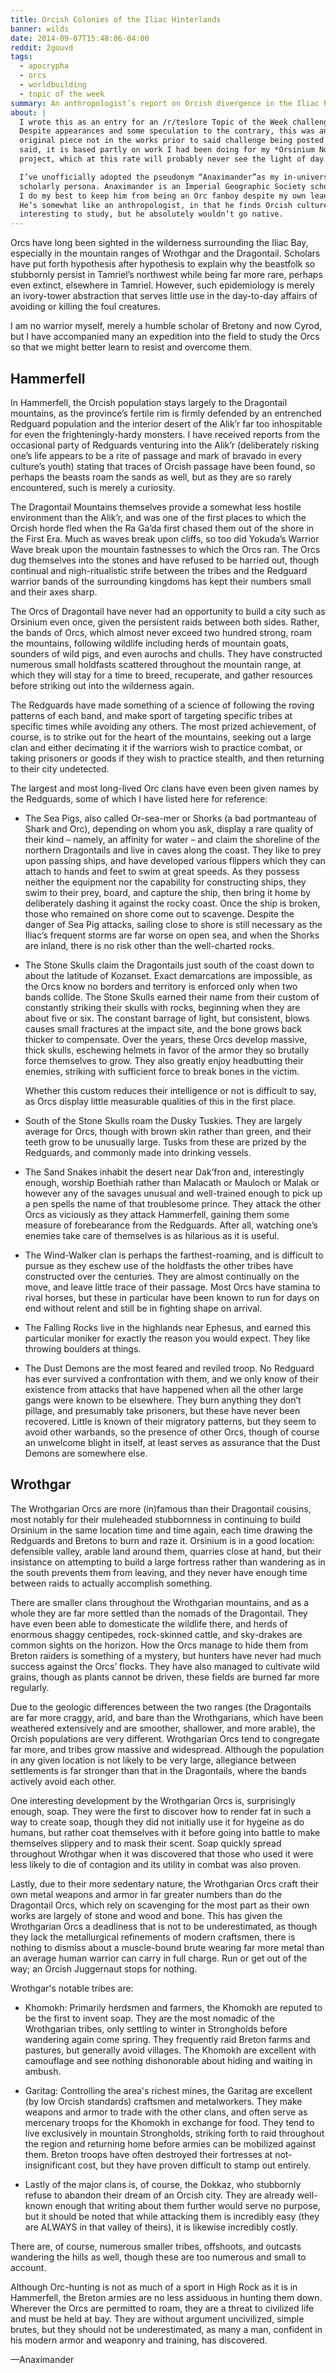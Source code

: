 ```yaml
---
title: Orcish Colonies of the Iliac Hinterlands
banner: wilds
date: 2014-09-07T15:48:06-04:00
reddit: 2gouvd
tags:
  - apocrypha
  - orcs
  - worldbuilding
  - topic of the week
summary: An anthropologist’s report on Orcish divergence in the Iliac Bay.
about: |
  I wrote this as an entry for an /r/teslore Topic of the Week challenge.
  Despite appearances and some speculation to the contrary, this was an entirely
  original piece not in the works prior to said challenge being posted. That
  said, it is based partly on work I had been doing for my *Orsinium Novum*
  project, which at this rate will probably never see the light of day.

  I’ve unofficially adopted the pseudonym “Anaximander”as my in-universe
  scholarly persona. Anaximander is an Imperial Geographic Society scholar, and
  I do my best to keep him from being an Orc fanboy despite my own leanings.
  He’s somewhat like an anthropologist, in that he finds Orcish culture
  interesting to study, but he absolutely wouldn’t go native.
---
```


Orcs have long been sighted in the wilderness surrounding the Iliac Bay,
especially in the mountain ranges of Wrothgar and the Dragontail. Scholars have
put forth hypothesis after hypothesis to explain why the beastfolk so stubbornly
persist in Tamriel’s northwest while being far more rare, perhaps even extinct,
elsewhere in Tamriel. However, such epidemiology is merely an ivory-tower
abstraction that serves little use in the day-to-day affairs of avoiding or
killing the foul creatures.

I am no warrior myself, merely a humble scholar of Bretony and now Cyrod, but I
have accompanied many an expedition into the field to study the Orcs so that we
might better learn to resist and overcome them.

## Hammerfell

In Hammerfell, the Orcish population stays largely to the Dragontail mountains,
as the province’s fertile rim is firmly defended by an entrenched Redguard
population and the interior desert of the Alik’r far too inhospitable for even
the frighteningly-hardy monsters. I have received reports from the occasional
party of Redguards venturing into the Alik’r (deliberately risking one’s life
appears to be a rite of passage and mark of bravado in every culture’s youth)
stating that traces of Orcish passage have been found, so perhaps the beasts
roam the sands as well, but as they are so rarely encountered, such is merely a
curiosity.

The Dragontail Mountains themselves provide a somewhat less hostile environment
than the Alik’r, and was one of the first places to which the Orcish horde fled
when the Ra Ga’da first chased them out of the shore in the First Era. Much as
waves break upon cliffs, so too did Yokuda’s Warrior Wave break upon the
mountain fastnesses to which the Orcs ran. The Orcs dug themselves into the
stones and have refused to be harried out, though continual and nigh-ritualistic
strife between the tribes and the Redguard warrior bands of the surrounding
kingdoms has kept their numbers small and their axes sharp.

The Orcs of Dragontail have never had an opportunity to build a city such as
Orsinium even once, given the persistent raids between both sides. Rather, the
bands of Orcs, which almost never exceed two hundred strong, roam the mountains,
following wildlife including herds of mountain goats, sounders of wild pigs, and
even aurochs and chulls. They have constructed numerous small holdfasts
scattered throughout the mountain range, at which they will stay for a time to
breed, recuperate, and gather resources before striking out into the wilderness
again.

The Redguards have made something of a science of following the roving patterns
of each band, and make sport of targeting specific tribes at specific times
while avoiding any others. The most prized achievement, of course, is to strike
out for the heart of the mountains, seeking out a large clan and either
decimating it if the warriors wish to practice combat, or taking prisoners or
goods if they wish to practice stealth, and then returning to their city
undetected.

The largest and most long-lived Orc clans have even been given names by the
Redguards, some of which I have listed here for reference:

- The Sea Pigs, also called Or-sea-mer or Shorks (a bad portmanteau of Shark and
  Orc), depending on whom you ask, display a rare quality of their kind –
  namely, an affinity for water – and claim the shoreline of the northern
  Dragontails and live in caves along the coast. They like to prey upon passing
  ships, and have developed various flippers which they can attach to hands and
  feet to swim at great speeds. As they possess neither the equipment nor the
  capability for constructing ships, they swim to their prey, board, and capture
  the ship, then bring it home by deliberately dashing it against the rocky
  coast. Once the ship is broken, those who remained on shore come out to
  scavenge. Despite the danger of Sea Pig attacks, sailing close to shore is
  still necessary as the Iliac’s frequent storms are far worse on open sea, and
  when the Shorks are inland, there is no risk other than the well-charted
  rocks.

- The Stone Skulls claim the Dragontails just south of the coast down to about
  the latitude of Kozanset. Exact demarcations are impossible, as the Orcs know
  no borders and territory is enforced only when two bands collide. The Stone
  Skulls earned their name from their custom of constantly striking their skulls
  with rocks, beginning when they are about five or six. The constant barrage of
  light, but consistent, blows causes small fractures at the impact site, and
  the bone grows back thicker to compensate. Over the years, these Orcs develop
  massive, thick skulls, eschewing helmets in favor of the armor they so
  brutally force themselves to grow. They also greatly enjoy headbutting their
  enemies, striking with sufficient force to break bones in the victim.

  Whether this custom reduces their intelligence or not is difficult to say, as
  Orcs display little measurable qualities of this in the first place.

- South of the Stone Skulls roam the Dusky Tuskies. They are largely average for
  Orcs, though with brown skin rather than green, and their teeth grow to be
  unusually large. Tusks from these are prized by the Redguards, and commonly
  made into drinking vessels.

- The Sand Snakes inhabit the desert near Dak’fron and, interestingly enough,
  worship Boethiah rather than Malacath or Mauloch or Malak or however any of
  the savages unusual and well-trained enough to pick up a pen spells the name
  of that troublesome prince. They attack the other Orcs as viciously as they
  attack Hammerfell, gaining them some measure of forebearance from the
  Redguards. After all, watching one’s enemies take care of themselves is as
  hilarious as it is useful.

- The Wind-Walker clan is perhaps the farthest-roaming, and is difficult to
  pursue as they eschew use of the holdfasts the other tribes have constructed
  over the centuries. They are almost continually on the move, and leave little
  trace of their passage. Most Orcs have stamina to rival horses, but these in
  particular have been known to run for days on end without relent and still be
  in fighting shape on arrival.

- The Falling Rocks live in the highlands near Ephesus, and earned this
  particular moniker for exactly the reason you would expect. They like throwing
  boulders at things.

- The Dust Demons are the most feared and reviled troop. No Redguard has ever
  survived a confrontation with them, and we only know of their existence from
  attacks that have happened when all the other large gangs were known to be
  elsewhere. They burn anything they don’t pillage, and presumably take
  prisoners, but these have never been recovered. Little is known of their
  migratory patterns, but they seem to avoid other warbands, so the presence of
  other Orcs, though of course an unwelcome blight in itself, at least serves as
  assurance that the Dust Demons are somewhere else.

## Wrothgar

The Wrothgarian Orcs are more (in)famous than their Dragontail cousins, most
notably for their muleheaded stubbornness in continuing to build Orsinium in the
same location time and time again, each time drawing the Redguards and Bretons
to burn and raze it. Orsinium is in a good location: defensible valley, arable
land around them, quarries close at hand, but their insistance on attempting to
build a large fortress rather than wandering as in the south prevents them from
leaving, and they never have enough time between raids to actually accomplish
something.

There are smaller clans throughout the Wrothgarian mountains, and as a whole
they are far more settled than the nomads of the Dragontail. They have even been
able to domesticate the wildlife there, and herds of enormous shaggy centipedes,
rock-skinned cattle, and sky-drakes are common sights on the horizon. How the
Orcs manage to hide them from Breton raiders is something of a mystery, but
hunters have never had much success against the Orcs’ flocks. They have also
managed to cultivate wild grains, though as plants cannot be driven, these
fields are burned far more regularly.

Due to the geologic differences between the two ranges (the Dragontails are far
more craggy, arid, and bare than the Wrothgarians, which have been weathered
extensively and are smoother, shallower, and more arable), the Orcish
populations are very different. Wrothgarian Orcs tend to congregate far more,
and tribes grow massive and widespread. Although the population in any given
location is not likely to be very large, allegiance between settlements is far
stronger than that in the Dragontails, where the bands actively avoid each
other.

One interesting development by the Wrothgarian Orcs is, surprisingly enough,
soap. They were the first to discover how to render fat in such a way to create
soap, though they did not initially use it for hygeine as do humans, but rather
coat themselves with it before going into battle to make themselves slippery and
to mask their scent. Soap quickly spread throughout Wrothgar when it was
discovered that those who used it were less likely to die of contagion and its
utility in combat was also proven.

Lastly, due to their more sedentary nature, the Wrothgarian Orcs craft their own
metal weapons and armor in far greater numbers than do the Dragontail Orcs,
which rely on scavenging for the most part as their own works are largely of
stone and wood and bone. This has given the Wrothgarian Orcs a deadliness that
is not to be underestimated, as though they lack the metallurgical refinements
of modern craftsmen, there is nothing to dismiss about a muscle-bound brute
wearing far more metal than an average human warrior can carry in full charge.
Run or get out of the way; an Orcish Juggernaut stops for nothing.

Wrothgar's notable tribes are:

- Khomokh: Primarily herdsmen and farmers, the Khomokh are reputed to be the
  first to invent soap. They are the most nomadic of the Wrothgarian tribes,
  only settling to winter in Strongholds before wandering again come spring.
  They frequently raid Breton farms and pastures, but generally avoid villages.
  The Khomokh are excellent with camouflage and see nothing dishonorable about
  hiding and waiting in ambush.

- Garitag: Controlling the area's richest mines, the Garitag are excellent (by
  low Orcish standards) craftsmen and metalworkers. They make weapons and armor
  to trade with the other clans, and often serve as mercenary troops for the
  Khomokh in exchange for food. They tend to live exclusively in mountain
  Strongholds, striking forth to raid throughout the region and returning home
  before armies can be mobilized against them. Breton troops have often
  destroyed their fortresses at not-insignificant cost, but they have proven
  difficult to stamp out entirely.

- Lastly of the major clans is, of course, the Dokkaz, who stubbornly refuse to
  abandon their dream of an Orcish city. They are already well-known enough that
  writing about them further would serve no purpose, but it should be noted that
  while attacking them is incredibly easy (they are ALWAYS in that valley of
  theirs), it is likewise incredibly costly.

There are, of course, numerous smaller tribes, offshoots, and outcasts wandering
the hills as well, though these are too numerous and small to account.

Although Orc-hunting is not as much of a sport in High Rock as it is in
Hammerfell, the Breton armies are no less assiduous in hunting them down.
Wherever the Orcs are permitted to roam, they are a threat to civilized life and
must be held at bay. They are without argument uncivilized, simple brutes, but
they should not be underestimated, as many a man, confident in his modern armor
and weaponry and training, has discovered.

—Anaximander

